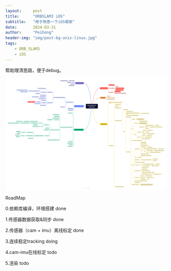 ```yaml
---
layout:     post
title:      "ORBSLAM3 iOS"
subtitle:   "用于熟悉一下iOS框架"
date:       2024-03-31
author:     "Peihong"
header-img: "img/post-bg-unix-linux.jpg"
tags:
    - ORB_SLAM3
    - iOS
---
```


帮助理清思路，便于debug。

![img](/img/orb_slam3_ios-processor.png)

RoadMap

0.依赖库编译，环境搭建 done

1.传感器数据获取&同步 done

2.传感器（cam + imu）离线标定 done

3.连续稳定tracking doing

4.cam-imu在线标定 todo

5.渲染 todo